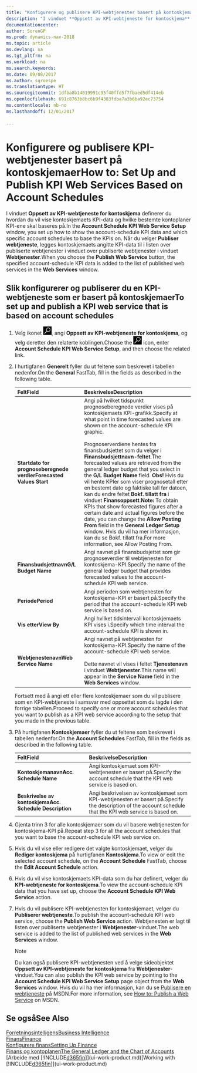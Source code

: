 ```yaml
---
title: "Konfigurere og publisere KPI-webtjenester basert på kontoskjemaer"
description: "I vinduet **Oppsett av KPI-webtjeneste for kontoskjema** definerer du hvordan du vil vise kontoskjemaets KPI-data og hvilke bestemte kontoplaner KPI-ene skal baseres på."
documentationcenter: 
author: SorenGP
ms.prod: dynamics-nav-2018
ms.topic: article
ms.devlang: na
ms.tgt_pltfrm: na
ms.workload: na
ms.search.keywords: 
ms.date: 09/08/2017
ms.author: sgroespe
ms.translationtype: HT
ms.sourcegitcommit: 1dfba8b14019991c95f40ffd5f7fbaed5df414eb
ms.openlocfilehash: 691c8763b8bc6b9f4383fdba7a3b6ba92ec73754
ms.contentlocale: nb-no
ms.lasthandoff: 12/01/2017

---
```

# <a name="how-to-set-up-and-publish-kpi-web-services-based-on-account-schedules"></a><span data-ttu-id="3763d-103">Konfigurere og publisere KPI-webtjenester basert på kontoskjemaer</span><span class="sxs-lookup"><span data-stu-id="3763d-103">How to: Set Up and Publish KPI Web Services Based on Account Schedules</span></span>
<span data-ttu-id="3763d-104">I vinduet **Oppsett av KPI-webtjeneste for kontoskjema** definerer du hvordan du vil vise kontoskjemaets KPI-data og hvilke bestemte kontoplaner KPI-ene skal baseres på.</span><span class="sxs-lookup"><span data-stu-id="3763d-104">In the **Account Schedule KPI Web Service Setup** window, you set up how to show the account-schedule KPI data and which specific account schedules to base the KPIs on.</span></span> <span data-ttu-id="3763d-105">Når du velger **Publiser webtjeneste**, legges kontoskjemaets angitte KPI-data til i listen over publiserte webtjenester i vinduet over publiserte webtjenester i vinduet **Webtjenester**.</span><span class="sxs-lookup"><span data-stu-id="3763d-105">When you choose the **Publish Web Service** button, the specified account-schedule KPI data is added to the list of published web services in the **Web Services** window.</span></span>  

## <a name="to-set-up-and-publish-a-kpi-web-service-that-is-based-on-account-schedules"></a><span data-ttu-id="3763d-106">Slik konfigurerer og publiserer du en KPI-webtjeneste som er basert på kontoskjemaer</span><span class="sxs-lookup"><span data-stu-id="3763d-106">To set up and publish a KPI web service that is based on account schedules</span></span>  

1.  <span data-ttu-id="3763d-107">Velg ikonet ![Søk etter side eller rapport](media/ui-search/search_small.png "Søk etter side eller rapport"), angi **Oppsett av KPI-webtjeneste for kontoskjema**, og velg deretter den relaterte koblingen.</span><span class="sxs-lookup"><span data-stu-id="3763d-107">Choose the ![Search for Page or Report](media/ui-search/search_small.png "Search for Page or Report icon") icon, enter **Account Schedule KPI Web Service Setup**, and then choose the related link.</span></span>  
2.  <span data-ttu-id="3763d-108">I hurtigfanen **Generelt** fyller du ut feltene som beskrevet i tabellen nedenfor.</span><span class="sxs-lookup"><span data-stu-id="3763d-108">On the **General** FastTab, fill in the fields as described in the following table.</span></span>  

    |<span data-ttu-id="3763d-109">Felt</span><span class="sxs-lookup"><span data-stu-id="3763d-109">Field</span></span>|<span data-ttu-id="3763d-110">Beskrivelse</span><span class="sxs-lookup"><span data-stu-id="3763d-110">Description</span></span>|  
    |---------------------------------|---------------------------------------|  
    |<span data-ttu-id="3763d-111">**Startdato for prognoseberegnede verdier**</span><span class="sxs-lookup"><span data-stu-id="3763d-111">**Forecasted Values Start**</span></span>|<span data-ttu-id="3763d-112">Angi på hvilket tidspunkt prognoseberegnede verdier vises på kontoskjemaets KPI-grafikk.</span><span class="sxs-lookup"><span data-stu-id="3763d-112">Specify at what point in time forecasted values are shown on the account-schedule KPI graphic.</span></span><br /><br /> <span data-ttu-id="3763d-113">Prognoserverdiene hentes fra finansbudsjettet som du velger i **Finansbudsjettnavn-feltet**.</span><span class="sxs-lookup"><span data-stu-id="3763d-113">The forecasted values are retrieved from the general ledger budget that you select in the **G/L Budget Name** field.</span></span> <span data-ttu-id="3763d-114">**Obs!** Hvis du vil hente KPIer som viser prognosetall etter en bestemt dato og faktiske tall før datoen, kan du endre feltet **Bokf. tillatt fra** i vinduet **Finansoppsett**.</span><span class="sxs-lookup"><span data-stu-id="3763d-114">**Note:**  To obtain KPIs that show forecasted figures after a certain date and actual figures before the date, you can change the **Allow Posting From** field in the **General Ledger Setup** window.</span></span> <span data-ttu-id="3763d-115">Hvis du vil ha mer informasjon, kan du se Bokf. tillatt fra.</span><span class="sxs-lookup"><span data-stu-id="3763d-115">For more information, see Allow Posting From.</span></span>|  
    |<span data-ttu-id="3763d-116">**Finansbudsjettnavn**</span><span class="sxs-lookup"><span data-stu-id="3763d-116">**G/L Budget Name**</span></span>|<span data-ttu-id="3763d-117">Angi navnet på finansbudsjettet som gir prognoseverdier til webtjenesten for kontoskjema-KPI.</span><span class="sxs-lookup"><span data-stu-id="3763d-117">Specify the name of the general ledger budget that provides forecasted values to the account-schedule KPI web service.</span></span>|  
    |<span data-ttu-id="3763d-118">**Periode**</span><span class="sxs-lookup"><span data-stu-id="3763d-118">**Period**</span></span>|<span data-ttu-id="3763d-119">Angi perioden som webtjenesten for kontoskjema-KPI er basert på.</span><span class="sxs-lookup"><span data-stu-id="3763d-119">Specify the period that the account-schedule KPI web service is based on.</span></span>|  
    |<span data-ttu-id="3763d-120">**Vis etter**</span><span class="sxs-lookup"><span data-stu-id="3763d-120">**View By**</span></span>|<span data-ttu-id="3763d-121">Angi hvilket tidsintervall kontoskjemaets KPI vises i.</span><span class="sxs-lookup"><span data-stu-id="3763d-121">Specify which time interval the account-schedule KPI is shown in.</span></span>|  
    |<span data-ttu-id="3763d-122">**Webtjenestenavn**</span><span class="sxs-lookup"><span data-stu-id="3763d-122">**Web Service Name**</span></span>|<span data-ttu-id="3763d-123">Angi navnet på webtjenesten for kontoskjema-KPI.</span><span class="sxs-lookup"><span data-stu-id="3763d-123">Specify the name of the account-schedule KPI web service.</span></span><br /><br /> <span data-ttu-id="3763d-124">Dette navnet vil vises i feltet **Tjenestenavn** i vinduet **Webtjenester**.</span><span class="sxs-lookup"><span data-stu-id="3763d-124">This name will appear in the **Service Name** field in the **Web Services** window.</span></span>|  

    <span data-ttu-id="3763d-125">Fortsett med å angi ett eller flere kontoskjemaer som du vil publisere som en KPI-webtjeneste i samsvar med oppsettet som du lagde i den forrige tabellen.</span><span class="sxs-lookup"><span data-stu-id="3763d-125">Proceed to specify one or more account schedules that you want to publish as a KPI web service according to the setup that you made in the previous table.</span></span>  

3.  <span data-ttu-id="3763d-126">På hurtigfanen **Kontoskjemaer** fyller du ut feltene som beskrevet i tabellen nedenfor.</span><span class="sxs-lookup"><span data-stu-id="3763d-126">On the **Account Schedules** FastTab, fill in the fields as described in the following table.</span></span>  

    |<span data-ttu-id="3763d-127">Felt</span><span class="sxs-lookup"><span data-stu-id="3763d-127">Field</span></span>|<span data-ttu-id="3763d-128">Beskrivelse</span><span class="sxs-lookup"><span data-stu-id="3763d-128">Description</span></span>|  
    |---------------------------------|---------------------------------------|  
    |<span data-ttu-id="3763d-129">**Kontoskjemanavn**</span><span class="sxs-lookup"><span data-stu-id="3763d-129">**Acc. Schedule Name**</span></span>|<span data-ttu-id="3763d-130">Angi kontoskjemaet som KPI-webtjenesten er basert på.</span><span class="sxs-lookup"><span data-stu-id="3763d-130">Specify the account schedule that the KPI web service is based on.</span></span>|  
    |<span data-ttu-id="3763d-131">**Beskrivelse av kontoskjema**</span><span class="sxs-lookup"><span data-stu-id="3763d-131">**Acc. Schedule Description**</span></span>|<span data-ttu-id="3763d-132">Angi beskrivelsen av kontoskjemaet som KPI-webtjenesten er basert på.</span><span class="sxs-lookup"><span data-stu-id="3763d-132">Specify the description of the account schedule that the KPI web service is based on.</span></span>|  

4.  <span data-ttu-id="3763d-133">Gjenta trinn 3 for alle kontoskjemaer som du vil basere webtjenesten for kontoskjema-KPI på.</span><span class="sxs-lookup"><span data-stu-id="3763d-133">Repeat step 3 for all the account schedules that you want to base the account-schedule KPI web service on.</span></span>  
5.  <span data-ttu-id="3763d-134">Hvis du vil vise eller redigere det valgte kontoskjemaet, velger du **Rediger kontoskjema** på hurtigfanen **Kontoskjema**.</span><span class="sxs-lookup"><span data-stu-id="3763d-134">To view or edit the selected account schedule, on the **Account Schedule** FastTab, choose the **Edit Account Schedule** action.</span></span>  
6.  <span data-ttu-id="3763d-135">Hvis du vil vise kontoskjemaets KPI-data som du har definert, velger du **KPI-webtjeneste for kontoskjema**.</span><span class="sxs-lookup"><span data-stu-id="3763d-135">To view the account-schedule KPI data that you have set up, choose the **Account Schedule KPI Web Service** action.</span></span>  
7.  <span data-ttu-id="3763d-136">Hvis du vil publisere KPI-webtjenesten for kontoskjemaet, velger du **Publiserer webtjeneste**.</span><span class="sxs-lookup"><span data-stu-id="3763d-136">To publish the account-schedule KPI web service, choose the **Publish Web Service** action.</span></span> <span data-ttu-id="3763d-137">Webtjenesten er lagt til listen over publiserte webtjenester i **Webtjenester**-vinduet.</span><span class="sxs-lookup"><span data-stu-id="3763d-137">The web service is added to the list of published web services in the **Web Services** window.</span></span>  

    > [!NOTE]  
    >  <span data-ttu-id="3763d-138">Du kan også publisere KPI-webtjenesten ved å velge sideobjektet **Oppsett av KPI-webtjeneste for kontoskjema** fra **Webtjenester**-vinduet.</span><span class="sxs-lookup"><span data-stu-id="3763d-138">You can also publish the KPI web service by pointing to the **Account Schedule KPI Web Service Setup** page object from the **Web Services** window.</span></span> <span data-ttu-id="3763d-139">Hvis du vil ha mer informasjon, kan du se [Publisere en webtjeneste](https://msdn.microsoft.com/en-us/library/dd338978.aspx) på MSDN.</span><span class="sxs-lookup"><span data-stu-id="3763d-139">For more information, see [How to: Publish a Web Service](https://msdn.microsoft.com/en-us/library/dd338978.aspx) on MSDN.</span></span>  

## <a name="see-also"></a><span data-ttu-id="3763d-140">Se også</span><span class="sxs-lookup"><span data-stu-id="3763d-140">See Also</span></span>  
[<span data-ttu-id="3763d-141">Forretningsintelligens</span><span class="sxs-lookup"><span data-stu-id="3763d-141">Business Intelligence</span></span>](bi.md)  
[<span data-ttu-id="3763d-142">Finans</span><span class="sxs-lookup"><span data-stu-id="3763d-142">Finance</span></span>](finance.md)  
[<span data-ttu-id="3763d-143">Konfigurere finans</span><span class="sxs-lookup"><span data-stu-id="3763d-143">Setting Up Finance</span></span>](finance-setup-finance.md)  
[<span data-ttu-id="3763d-144">Finans og kontoplanen</span><span class="sxs-lookup"><span data-stu-id="3763d-144">The General Ledger and the Chart of Accounts</span></span>](finance-general-ledger.md)  
<span data-ttu-id="3763d-145">[Arbeide med [!INCLUDE[d365fin](includes/d365fin_md.md)]](ui-work-product.md)</span><span class="sxs-lookup"><span data-stu-id="3763d-145">[Working with [!INCLUDE[d365fin](includes/d365fin_md.md)]](ui-work-product.md)</span></span>

